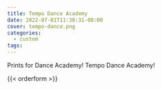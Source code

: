 ```yaml
---
title: Tempo Dance Academy
date: 2022-07-01T11:38:31-08:00
cover: tempo-dance.png
categories:
  - custom
tags:
---
```


Prints for Dance Academy! Tempo Dance Academy!
<!--more-->


{{< orderform >}}
